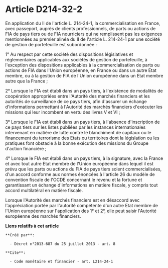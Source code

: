 # Article D214-32-2

En application du II de l'article L. 214-24-1, la commercialisation en France, avec passeport, auprès de clients
professionnels, de parts ou actions de FIA de pays tiers ou de FIA nourriciers qui ne remplissent pas les exigences
mentionnées au premier alinéa du II de l'article L. 214-24-1 par une société de gestion de portefeuille est subordonnée : 

1° Au respect par cette société des dispositions législatives et réglementaires applicables aux sociétés de gestion de
portefeuille, à l'exception des dispositions applicables à la commercialisation de parts ou actions de FIA dans l'Union
européenne, en France ou dans un autre Etat membre, ou à la gestion de FIA de l'Union européenne dans un Etat membre autre
que la France ; 

2° Lorsque le FIA est établi dans un pays tiers, à l'existence de modalités de coopération appropriées entre l'Autorité des
marchés financiers et les autorités de surveillance de ce pays tiers, afin d'assurer un échange d'informations permettant à
l'Autorité des marchés financiers d'exécuter les missions qui leur incombent en vertu des livres V et VI ; 

3° Lorsque le FIA est établi dans un pays tiers, à l'absence d'inscription de ce pays tiers sur les listes publiées par les
instances internationales intervenant en matière de lutte contre le blanchiment de capitaux ou le financement du terrorisme
des Etats ou territoires dont la législation ou les pratiques font obstacle à la bonne exécution des missions du Groupe
d'action financière ; 

4° Lorsque le FIA est établi dans un pays tiers, à la signature, avec la France et avec tout autre Etat membre de l'Union
européenne dans lequel il est prévu que les parts ou actions du FIA de pays tiers soient commercialisées, d'un accord
conforme aux normes énoncées à l'article 26 du modèle de convention fiscale de l'OCDE concernant le revenu et la fortune et
garantissant un échange d'informations en matière fiscale, y compris tout accord multilatéral en matière fiscale. 

Lorsque l'Autorité des marchés financiers est en désaccord avec l'appréciation portée par l'autorité compétente d'un autre
Etat membre de l'Union européenne sur l'application des 1° et 2°, elle peut saisir l'Autorité européenne des marchés
financiers.

**Liens relatifs à cet article**

	**Créé par**:

	  - Décret n°2013-687 du 25 juillet 2013 - art. 8

	**Cite**:

	  - Code monétaire et financier - art. L214-24-1

